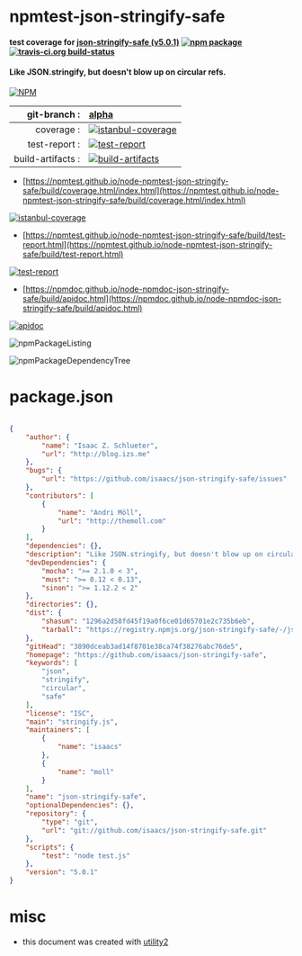 # npmtest-json-stringify-safe

#### test coverage for  [json-stringify-safe (v5.0.1)](https://github.com/isaacs/json-stringify-safe)  [![npm package](https://img.shields.io/npm/v/npmtest-json-stringify-safe.svg?style=flat-square)](https://www.npmjs.org/package/npmtest-json-stringify-safe) [![travis-ci.org build-status](https://api.travis-ci.org/npmtest/node-npmtest-json-stringify-safe.svg)](https://travis-ci.org/npmtest/node-npmtest-json-stringify-safe)

#### Like JSON.stringify, but doesn't blow up on circular refs.

[![NPM](https://nodei.co/npm/json-stringify-safe.png?downloads=true&downloadRank=true&stars=true)](https://www.npmjs.com/package/json-stringify-safe)

| git-branch : | [alpha](https://github.com/npmtest/node-npmtest-json-stringify-safe/tree/alpha)|
|--:|:--|
| coverage : | [![istanbul-coverage](https://npmtest.github.io/node-npmtest-json-stringify-safe/build/coverage.badge.svg)](https://npmtest.github.io/node-npmtest-json-stringify-safe/build/coverage.html/index.html)|
| test-report : | [![test-report](https://npmtest.github.io/node-npmtest-json-stringify-safe/build/test-report.badge.svg)](https://npmtest.github.io/node-npmtest-json-stringify-safe/build/test-report.html)|
| build-artifacts : | [![build-artifacts](https://npmtest.github.io/node-npmtest-json-stringify-safe/glyphicons_144_folder_open.png)](https://github.com/npmtest/node-npmtest-json-stringify-safe/tree/gh-pages/build)|

- [https://npmtest.github.io/node-npmtest-json-stringify-safe/build/coverage.html/index.html](https://npmtest.github.io/node-npmtest-json-stringify-safe/build/coverage.html/index.html)

[![istanbul-coverage](https://npmtest.github.io/node-npmtest-json-stringify-safe/build/screenCapture.buildCi.browser.%252Ftmp%252Fbuild%252Fcoverage.lib.html.png)](https://npmtest.github.io/node-npmtest-json-stringify-safe/build/coverage.html/index.html)

- [https://npmtest.github.io/node-npmtest-json-stringify-safe/build/test-report.html](https://npmtest.github.io/node-npmtest-json-stringify-safe/build/test-report.html)

[![test-report](https://npmtest.github.io/node-npmtest-json-stringify-safe/build/screenCapture.buildCi.browser.%252Ftmp%252Fbuild%252Ftest-report.html.png)](https://npmtest.github.io/node-npmtest-json-stringify-safe/build/test-report.html)

- [https://npmdoc.github.io/node-npmdoc-json-stringify-safe/build/apidoc.html](https://npmdoc.github.io/node-npmdoc-json-stringify-safe/build/apidoc.html)

[![apidoc](https://npmdoc.github.io/node-npmdoc-json-stringify-safe/build/screenCapture.buildCi.browser.%252Ftmp%252Fbuild%252Fapidoc.html.png)](https://npmdoc.github.io/node-npmdoc-json-stringify-safe/build/apidoc.html)

![npmPackageListing](https://npmtest.github.io/node-npmtest-json-stringify-safe/build/screenCapture.npmPackageListing.svg)

![npmPackageDependencyTree](https://npmtest.github.io/node-npmtest-json-stringify-safe/build/screenCapture.npmPackageDependencyTree.svg)



# package.json

```json

{
    "author": {
        "name": "Isaac Z. Schlueter",
        "url": "http://blog.izs.me"
    },
    "bugs": {
        "url": "https://github.com/isaacs/json-stringify-safe/issues"
    },
    "contributors": [
        {
            "name": "Andri Möll",
            "url": "http://themoll.com"
        }
    ],
    "dependencies": {},
    "description": "Like JSON.stringify, but doesn't blow up on circular refs.",
    "devDependencies": {
        "mocha": ">= 2.1.0 < 3",
        "must": ">= 0.12 < 0.13",
        "sinon": ">= 1.12.2 < 2"
    },
    "directories": {},
    "dist": {
        "shasum": "1296a2d58fd45f19a0f6ce01d65701e2c735b6eb",
        "tarball": "https://registry.npmjs.org/json-stringify-safe/-/json-stringify-safe-5.0.1.tgz"
    },
    "gitHead": "3890dceab3ad14f8701e38ca74f38276abc76de5",
    "homepage": "https://github.com/isaacs/json-stringify-safe",
    "keywords": [
        "json",
        "stringify",
        "circular",
        "safe"
    ],
    "license": "ISC",
    "main": "stringify.js",
    "maintainers": [
        {
            "name": "isaacs"
        },
        {
            "name": "moll"
        }
    ],
    "name": "json-stringify-safe",
    "optionalDependencies": {},
    "repository": {
        "type": "git",
        "url": "git://github.com/isaacs/json-stringify-safe.git"
    },
    "scripts": {
        "test": "node test.js"
    },
    "version": "5.0.1"
}
```



# misc
- this document was created with [utility2](https://github.com/kaizhu256/node-utility2)
